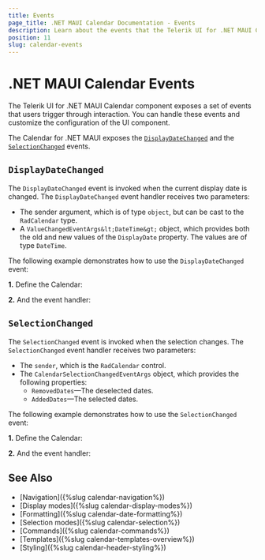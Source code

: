 ```yaml
---
title: Events
page_title: .NET MAUI Calendar Documentation - Events
description: Learn about the events that the Telerik UI for .NET MAUI Calendar control exposes and find out how to use them to configure the UI component.
position: 11
slug: calendar-events
---
```


# .NET MAUI Calendar Events

The Telerik UI for .NET MAUI Calendar component exposes a set of events that users trigger through interaction. You can handle these events and customize the configuration of the UI component.

The Calendar for .NET MAUI exposes the [`DisplayDateChanged`](#displaydatechanged) and the [`SelectionChanged`](#selectionchanged) events.

## `DisplayDateChanged`

The `DisplayDateChanged` event is invoked when the current display date is changed. The `DisplayDateChanged` event handler receives two parameters:

* The sender argument, which is of type `object`, but can be cast to the `RadCalendar` type.
* A `ValueChangedEventArgs&lt;DateTime&gt;` object, which provides both the old and new values of the `DisplayDate` property. The values are of type `DateTime`.

The following example demonstrates how to use the `DisplayDateChanged` event:

**1.** Define the Calendar:

<snippet id='calendar-displaydate-event'/>

**2.** And the event handler:

<snippet id='calendar-displaydate-changed'/>

## `SelectionChanged`

The `SelectionChanged` event is invoked when the selection changes. The `SelectionChanged` event handler receives two parameters:
* The `sender`, which is the `RadCalendar` control.
* The `CalendarSelectionChangedEventArgs` object, which provides the following properties:
	* `RemovedDates`&mdash;The deselected dates.
	* `AddedDates`&mdash;The selected dates.

The following example demonstrates how to use the `SelectionChanged` event:

**1.** Define the Calendar:

<snippet id='calendar-selection-event'/>

**2.** And the event handler:

<snippet id='calendar-selection-changed-event'/>

## See Also

- [Navigation]({%slug calendar-navigation%})
- [Display modes]({%slug calendar-display-modes%})
- [Formatting]({%slug calendar-date-formatting%})
- [Selection modes]({%slug calendar-selection%})
- [Commands]({%slug calendar-commands%})
- [Templates]({%slug calendar-templates-overview%})
- [Styling]({%slug calendar-header-styling%})
